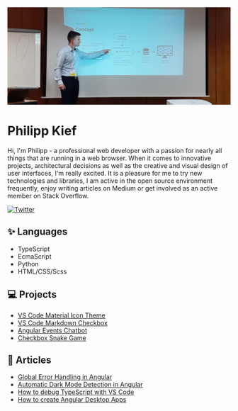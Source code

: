 <img src="https://raw.githubusercontent.com/PKief/pkief/master/images/background.jpg">

# Philipp Kief

Hi, I'm Philipp - a professional web developer with a passion for nearly all things that are running in a web browser. When it comes to innovative projects, architectural decisions as well as the creative and visual design of user interfaces, I'm really excited. It is a pleasure for me to try new technologies and libraries, I am active in the open source environment frequently, enjoy writing articles on Medium or get involved as an active member on Stack Overflow.

[![Twitter](https://img.shields.io/twitter/url/https/twitter.com/PhilippKief.svg?style=social&label=Follow%20Philipp%20Kief)](https://twitter.com/PhilippKief)

## ✨ Languages

- TypeScript<br>
- EcmaScript<br>
- Python<br>
- HTML/CSS/Scss<br>

## 💻 Projects

- [VS Code Material Icon Theme](https://github.com/PKief/vscode-material-icon-theme)
- [VS Code Markdown Checkbox](https://github.com/PKief/vscode-markdown-checkbox)
- [Angular Events Chatbot](https://github.com/PKief/angular-events-chatbot)
- [Checkbox Snake Game](https://github.com/PKief/checkbox-snake)

## 📖 Articles

- [Global Error Handling in Angular](https://medium.com/@PhilippKief/global-error-handling-in-angular-ea395ce174b1)
- [Automatic Dark Mode Detection in Angular](https://medium.com/@PhilippKief/automatic-dark-mode-detection-in-angular-material-8342917885a0)
- [How to debug TypeScript with VS Code](https://medium.com/@PhilippKief/how-to-debug-typescript-with-vs-code-9cec93b4ae56)
- [How to create Angular Desktop Apps](https://medium.com/@PhilippKief/angular-desktop-apps-a9ce9e3574e8)
